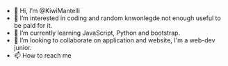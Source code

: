 - 👋 Hi, I’m @KiwiMantelli
- 👀 I’m interested in coding and random knwonlegde not enough useful to be paid for it.
- 🌱 I’m currently learning JavaScript, Python and bootstrap.
- 💞️ I’m looking to collaborate on application and website, I'm a web-dev junior.
- 📫 How to reach me 

<!---
KiwiMantelli/KiwiMantelli is a ✨ special ✨ repository because its `README.md` (this file) appears on your GitHub profile.
You can click the Preview link to take a look at your changes.
--->
